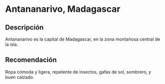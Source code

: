 # Antananarivo, Madagascar

## Descripción
Antananarivo es la capital de Madagascar, en la zona montañosa central de la isla.

## Recomendación
Ropa cómoda y ligera, repelente de insectos, gafas de sol, sombrero, y buen calzado. 
